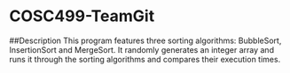 # COSC499-TeamGit

##Description
This program features three sorting algorithms: BubbleSort, InsertionSort and MergeSort. It randomly generates an integer array and runs it through the sorting algorithms and compares their execution times.
